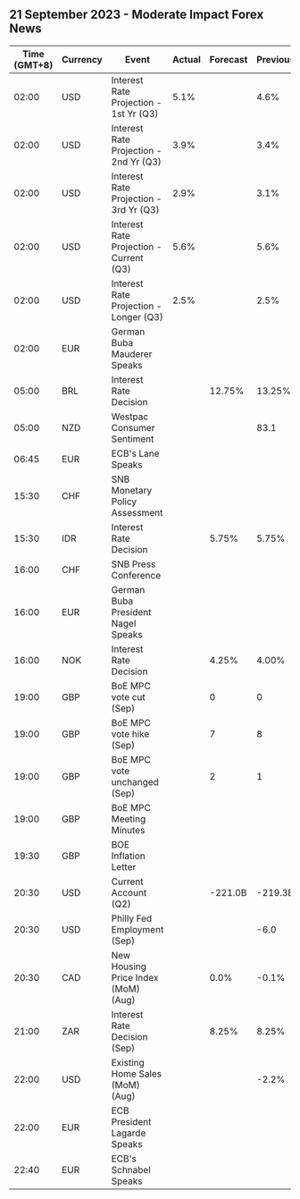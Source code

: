 ## 21 September 2023 - Moderate Impact Forex News

| Time (GMT+8) | Currency | Event | Actual | Forecast | Previous |
|------|----------|-------|--------|----------|----------|
| 02:00 | USD | Interest Rate Projection - 1st Yr (Q3) | 5.1% |  | 4.6% |
| 02:00 | USD | Interest Rate Projection - 2nd Yr (Q3) | 3.9% |  | 3.4% |
| 02:00 | USD | Interest Rate Projection - 3rd Yr (Q3) | 2.9% |  | 3.1% |
| 02:00 | USD | Interest Rate Projection - Current (Q3) | 5.6% |  | 5.6% |
| 02:00 | USD | Interest Rate Projection - Longer (Q3) | 2.5% |  | 2.5% |
| 02:00 | EUR | German Buba Mauderer Speaks |  |  |  |
| 05:00 | BRL | Interest Rate Decision |  | 12.75% | 13.25% |
| 05:00 | NZD | Westpac Consumer Sentiment |  |  | 83.1 |
| 06:45 | EUR | ECB's Lane Speaks |  |  |  |
| 15:30 | CHF | SNB Monetary Policy Assessment |  |  |  |
| 15:30 | IDR | Interest Rate Decision |  | 5.75% | 5.75% |
| 16:00 | CHF | SNB Press Conference |  |  |  |
| 16:00 | EUR | German Buba President Nagel Speaks |  |  |  |
| 16:00 | NOK | Interest Rate Decision |  | 4.25% | 4.00% |
| 19:00 | GBP | BoE MPC vote cut (Sep) |  | 0 | 0 |
| 19:00 | GBP | BoE MPC vote hike (Sep) |  | 7 | 8 |
| 19:00 | GBP | BoE MPC vote unchanged (Sep) |  | 2 | 1 |
| 19:00 | GBP | BoE MPC Meeting Minutes |  |  |  |
| 19:30 | GBP | BOE Inflation Letter |  |  |  |
| 20:30 | USD | Current Account (Q2) |  | -221.0B | -219.3B |
| 20:30 | USD | Philly Fed Employment (Sep) |  |  | -6.0 |
| 20:30 | CAD | New Housing Price Index (MoM) (Aug) |  | 0.0% | -0.1% |
| 21:00 | ZAR | Interest Rate Decision (Sep) |  | 8.25% | 8.25% |
| 22:00 | USD | Existing Home Sales (MoM) (Aug) |  |  | -2.2% |
| 22:00 | EUR | ECB President Lagarde Speaks |  |  |  |
| 22:40 | EUR | ECB's Schnabel Speaks |  |  |  |
